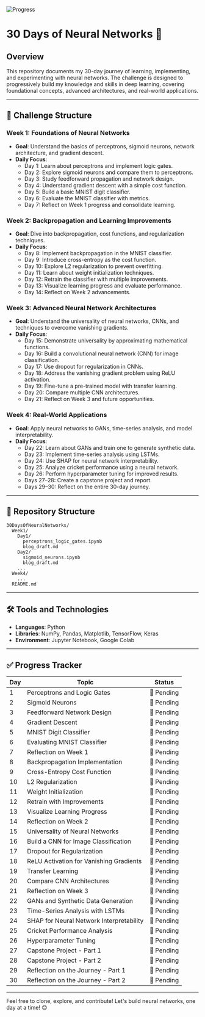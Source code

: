 
![Progress](https://img.shields.io/badge/Progress-3%25-red)


# 30 Days of Neural Networks 🚀

## Overview
This repository documents my 30-day journey of learning, implementing, and experimenting with neural networks. The challenge is designed to progressively build my knowledge and skills in deep learning, covering foundational concepts, advanced architectures, and real-world applications.

---

## 📅 Challenge Structure

### **Week 1: Foundations of Neural Networks**
- **Goal**: Understand the basics of perceptrons, sigmoid neurons, network architecture, and gradient descent.
- **Daily Focus**:
  - Day 1: Learn about perceptrons and implement logic gates.
  - Day 2: Explore sigmoid neurons and compare them to perceptrons.
  - Day 3: Study feedforward propagation and network design.
  - Day 4: Understand gradient descent with a simple cost function.
  - Day 5: Build a basic MNIST digit classifier.
  - Day 6: Evaluate the MNIST classifier with metrics.
  - Day 7: Reflect on Week 1 progress and consolidate learning.

### **Week 2: Backpropagation and Learning Improvements**
- **Goal**: Dive into backpropagation, cost functions, and regularization techniques.
- **Daily Focus**:
  - Day 8: Implement backpropagation in the MNIST classifier.
  - Day 9: Introduce cross-entropy as the cost function.
  - Day 10: Explore L2 regularization to prevent overfitting.
  - Day 11: Learn about weight initialization techniques.
  - Day 12: Retrain the classifier with multiple improvements.
  - Day 13: Visualize learning progress and evaluate performance.
  - Day 14: Reflect on Week 2 advancements.

### **Week 3: Advanced Neural Network Architectures**
- **Goal**: Understand the universality of neural networks, CNNs, and techniques to overcome vanishing gradients.
- **Daily Focus**:
  - Day 15: Demonstrate universality by approximating mathematical functions.
  - Day 16: Build a convolutional neural network (CNN) for image classification.
  - Day 17: Use dropout for regularization in CNNs.
  - Day 18: Address the vanishing gradient problem using ReLU activation.
  - Day 19: Fine-tune a pre-trained model with transfer learning.
  - Day 20: Compare multiple CNN architectures.
  - Day 21: Reflect on Week 3 and future opportunities.

### **Week 4: Real-World Applications**
- **Goal**: Apply neural networks to GANs, time-series analysis, and model interpretability.
- **Daily Focus**:
  - Day 22: Learn about GANs and train one to generate synthetic data.
  - Day 23: Implement time-series analysis using LSTMs.
  - Day 24: Use SHAP for neural network interpretability.
  - Day 25: Analyze cricket performance using a neural network.
  - Day 26: Perform hyperparameter tuning for improved results.
  - Days 27–28: Create a capstone project and report.
  - Days 29–30: Reflect on the entire 30-day journey.

---

## 📂 Repository Structure
```plaintext
30DaysOfNeuralNetworks/
  Week1/
    Day1/
      perceptrons_logic_gates.ipynb
      blog_draft.md
    Day2/
      sigmoid_neurons.ipynb
      blog_draft.md
    ...
  Week4/
    ...
  README.md
```

---

## 🛠️ Tools and Technologies
- **Languages**: Python
- **Libraries**: NumPy, Pandas, Matplotlib, TensorFlow, Keras
- **Environment**: Jupyter Notebook, Google Colab

---

## ✅ Progress Tracker
| Day | Topic                                      | Status   |
|-----|-------------------------------------------|----------|
| 1   | Perceptrons and Logic Gates               | 🔲 Pending  |
| 2   | Sigmoid Neurons                           | 🔲 Pending   |
| 3   | Feedforward Network Design               | 🔲 Pending|
| 4   | Gradient Descent                          | 🔲 Pending|
| 5   | MNIST Digit Classifier                    | 🔲 Pending|
| 6   | Evaluating MNIST Classifier              | 🔲 Pending|
| 7   | Reflection on Week 1                     | 🔲 Pending|
| 8   | Backpropagation Implementation            | 🔲 Pending|
| 9   | Cross-Entropy Cost Function              | 🔲 Pending|
| 10  | L2 Regularization                         | 🔲 Pending|
| 11  | Weight Initialization                    | 🔲 Pending|
| 12  | Retrain with Improvements                | 🔲 Pending|
| 13  | Visualize Learning Progress              | 🔲 Pending|
| 14  | Reflection on Week 2                     | 🔲 Pending|
| 15  | Universality of Neural Networks           | 🔲 Pending|
| 16  | Build a CNN for Image Classification     | 🔲 Pending|
| 17  | Dropout for Regularization               | 🔲 Pending|
| 18  | ReLU Activation for Vanishing Gradients  | 🔲 Pending|
| 19  | Transfer Learning                        | 🔲 Pending|
| 20  | Compare CNN Architectures                | 🔲 Pending|
| 21  | Reflection on Week 3                     | 🔲 Pending|
| 22  | GANs and Synthetic Data Generation       | 🔲 Pending|
| 23  | Time-Series Analysis with LSTMs          | 🔲 Pending|
| 24  | SHAP for Neural Network Interpretability | 🔲 Pending|
| 25  | Cricket Performance Analysis             | 🔲 Pending|
| 26  | Hyperparameter Tuning                    | 🔲 Pending|
| 27  | Capstone Project - Part 1                | 🔲 Pending|
| 28  | Capstone Project - Part 2                | 🔲 Pending|
| 29  | Reflection on the Journey - Part 1       | 🔲 Pending|
| 30  | Reflection on the Journey - Part 2       | 🔲 Pending|

---

Feel free to clone, explore, and contribute! Let's build neural networks, one day at a time! 😊
